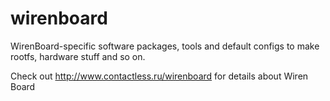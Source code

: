 wirenboard
==========

WirenBoard-specific software packages, tools and default configs to make rootfs, hardware stuff and so on.

Check out http://www.contactless.ru/wirenboard for details about Wiren Board
